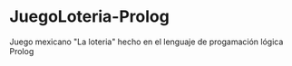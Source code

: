 # JuegoLoteria-Prolog
Juego mexicano "La loteria" hecho en el lenguaje de progamación lógica Prolog
